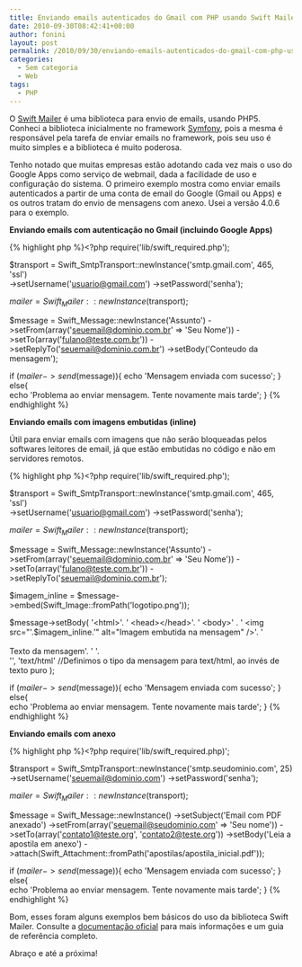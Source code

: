 ```yaml
---
title: Enviando emails autenticados do Gmail com PHP usando Swift Mailer
date: 2010-09-30T08:42:41+00:00
author: fonini
layout: post
permalink: /2010/09/30/enviando-emails-autenticados-do-gmail-com-php-usando-swift-mailer/
categories:
  - Sem categoria
  - Web
tags:
  - PHP
---
```

O <a href="http://www.swiftmailer.org" rel="externo nofollow">Swift Mailer</a> é uma biblioteca para envio de emails, usando PHP5. Conheci a biblioteca inicialmente no framework <a href="http://www.symfony-project.org" rel="externo nofollow">Symfony</a>, pois a mesma é responsável pela tarefa de enviar emails no framework, pois seu uso é muito simples e a biblioteca é muito poderosa.

Tenho notado que muitas empresas estão adotando cada vez mais o uso do Google Apps como serviço de webmail, dada a facilidade de uso e configuração do sistema. O primeiro exemplo mostra como enviar emails autenticados a partir de uma conta de email do Google (Gmail ou Apps) e os outros tratam do envio de mensagens com anexo. Usei a versão 4.0.6 para o exemplo.

**Enviando emails com autenticação no Gmail (incluindo Google Apps)**

{% highlight php %}<?php
require('lib/swift_required.php');

$transport = Swift_SmtpTransport::newInstance('smtp.gmail.com', 465, 'ssl')	  
->setUsername('usuario@gmail.com')
->setPassword('senha');

$mailer = Swift_Mailer::newInstance($transport);

$message = Swift_Message::newInstance('Assunto')
->setFrom(array('seuemail@dominio.com.br' => 'Seu Nome'))
->setTo(array('fulano@teste.com.br'))
->setReplyTo('seuemail@dominio.com.br')
->setBody('Conteudo da mensagem');

if ($mailer->send($message)){
	echo 'Mensagem enviada com sucesso';
}
else{	  
	echo 'Problema ao enviar mensagem. Tente novamente mais tarde';
}
{% endhighlight %}

**Enviando emails com imagens embutidas (inline)**

Útil para enviar emails com imagens que não serão bloqueadas pelos softwares leitores de email, já que estão embutidas no código e não em servidores remotos.

{% highlight php %}<?php
require('lib/swift_required.php');

$transport = Swift_SmtpTransport::newInstance('smtp.gmail.com', 465, 'ssl')	  
->setUsername('usuario@gmail.com')
->setPassword('senha');

$mailer = Swift_Mailer::newInstance($transport);

$message = Swift_Message::newInstance('Assunto')
->setFrom(array('seuemail@dominio.com.br' => 'Seu Nome'))
->setTo(array('fulano@teste.com.br'))
->setReplyTo('seuemail@dominio.com.br');

$imagem_inline = $message->embed(Swift_Image::fromPath('logotipo.png'));

$message->setBody(
	'<html>'.  
	' <head></head>'.
	' <body>' .
	' <img src="'.$imagem_inline.'" alt="Imagem embutida na mensagem" />'.
	' <br /><br />Texto da mensagem'.
	' </body>'.  
	'</html>',
	'text/html' //Definimos o tipo da mensagem para text/html, ao invés de texto puro
);

if ($mailer->send($message)){
	echo 'Mensagem enviada com sucesso';
}
else{	  
	echo 'Problema ao enviar mensagem. Tente novamente mais tarde';
}
{% endhighlight %}

**Enviando emails com anexo**

{% highlight php %}<?php
require('lib/swift_required.php)';

$transport = Swift_SmtpTransport::newInstance('smtp.seudominio.com', 25)	  
->setUsername('seuemail@dominio.com')
->setPassword('senha');

$mailer = Swift_Mailer::newInstance($transport);

$message = Swift_Message::newInstance()
->setSubject('Email com PDF anexado')
->setFrom(array('seuemail@seudominio.com' => 'Seu nome'))
->setTo(array('contato1@teste.org', 'contato2@teste.org'))
->setBody('Leia a apostila em anexo')
->attach(Swift_Attachment::fromPath('apostilas/apostila_inicial.pdf'));

if ($mailer->send($message)){
	echo 'Mensagem enviada com sucesso';
}
else{	  
	echo 'Problema ao enviar mensagem. Tente novamente mais tarde';
}
{% endhighlight %}

Bom, esses foram alguns exemplos bem básicos do uso da biblioteca Swift Mailer. Consulte a <a href="http://swiftmailer.org/docs/introduction" rel="externo nofollow">documentação oficial</a> para mais informações e um guia de referência completo.

Abraço e até a próxima!